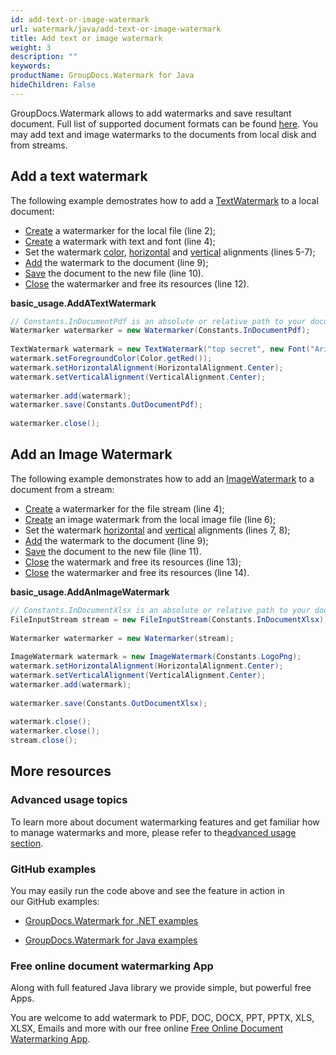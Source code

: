 ```yaml
---
id: add-text-or-image-watermark
url: watermark/java/add-text-or-image-watermark
title: Add text or image watermark
weight: 3
description: ""
keywords: 
productName: GroupDocs.Watermark for Java
hideChildren: False
---
```

GroupDocs.Watermark allows to add watermarks and save resultant document. Full list of supported document formats can be found [here](Supported%2BDocument%2BFormats.html). You may add text and image watermarks to the documents from local disk and from streams.

## Add a text watermark

The following example demostrates how to add a [TextWatermark](https://apireference.groupdocs.com/watermark/java/com.groupdocs.watermark.watermarks/TextWatermark) to a local document:

*   [Create](https://apireference.groupdocs.com/watermark/java/com.groupdocs.watermark/Watermarker#Watermarker(java.lang.String)) a watermarker for the local file (line 2);
*   [Create](https://apireference.groupdocs.com/watermark/java/com.groupdocs.watermark.watermarks/TextWatermark#TextWatermark(java.lang.String,%20com.groupdocs.watermark.watermarks.Font)) a watermark with text and font (line 4);
*   Set the watermark [color](https://apireference.groupdocs.com/watermark/java/com.groupdocs.watermark.watermarks/TextWatermark#setForegroundColor(com.groupdocs.watermark.watermarks.Color)), [horizontal](https://apireference.groupdocs.com/watermark/java/com.groupdocs.watermark/Watermark#setHorizontalAlignment(int)) and [vertical](https://apireference.groupdocs.com/watermark/java/com.groupdocs.watermark/Watermark#setVerticalAlignment(int)) alignments (lines 5-7);
*   [Add](https://apireference.groupdocs.com/watermark/java/com.groupdocs.watermark/Watermarker#add(com.groupdocs.watermark.Watermark)) the watermark to the document (line 9);
*   [Save](https://apireference.groupdocs.com/watermark/java/com.groupdocs.watermark/Watermarker#save(java.lang.String)) the document to the new file (line 10).
*   [Close](https://apireference.groupdocs.com/watermark/java/com.groupdocs.watermark/Watermarker#close()) the watermarker and free its resources (line 12).

**basic\_usage.AddATextWatermark**

```csharp
// Constants.InDocumentPdf is an absolute or relative path to your document. Ex: "C:\\Docs\\document.pdf"
Watermarker watermarker = new Watermarker(Constants.InDocumentPdf);                                      
                                                                                                         
TextWatermark watermark = new TextWatermark("top secret", new Font("Arial", 36));                        
watermark.setForegroundColor(Color.getRed());                                                            
watermark.setHorizontalAlignment(HorizontalAlignment.Center);                                            
watermark.setVerticalAlignment(VerticalAlignment.Center);                                                
                                                                                                         
watermarker.add(watermark);                                                                              
watermarker.save(Constants.OutDocumentPdf);                                                              
                                                                                                         
watermarker.close();                                                                                   
```

## Add an Image Watermark

The following example demonstrates how to add an [ImageWatermark](https://apireference.groupdocs.com/watermark/java/com.groupdocs.watermark.watermarks/ImageWatermark) to a document from a stream:

*   [Create](https://apireference.groupdocs.com/watermark/java/com.groupdocs.watermark/Watermarker#Watermarker(java.lang.String)) a watermarker for the file stream (line 4);
*   [Create](https://apireference.groupdocs.com/watermark/java/com.groupdocs.watermark.watermarks/ImageWatermark#ImageWatermark(java.lang.String)) an image watermark from the local image file (line 6);
*   Set the watermark [horizontal](https://apireference.groupdocs.com/watermark/java/com.groupdocs.watermark/Watermark#setHorizontalAlignment(int)) and [vertical](https://apireference.groupdocs.com/watermark/java/com.groupdocs.watermark/Watermark#setVerticalAlignment(int)) alignments (lines 7, 8);
*   [Add](https://apireference.groupdocs.com/watermark/java/com.groupdocs.watermark/Watermarker#add(com.groupdocs.watermark.Watermark)) the watermark to the document (line 9);
*   [Save](https://apireference.groupdocs.com/watermark/java/com.groupdocs.watermark/Watermarker#save(java.lang.String)) the document to the new file (line 11).
*   [Close](https://apireference.groupdocs.com/watermark/java/com.groupdocs.watermark.watermarks/ImageWatermark#close()) the watermark and free its resources (line 13);
*   [Close](https://apireference.groupdocs.com/watermark/java/com.groupdocs.watermark/Watermarker#close()) the watermarker and free its resources (line 14).

**basic\_usage.AddAnImageWatermark**

```csharp
// Constants.InDocumentXlsx is an absolute or relative path to your document. Ex: "C:\\Docs\\document.xlsx" 
FileInputStream stream = new FileInputStream(Constants.InDocumentXlsx);                                     
                                                                                                            
Watermarker watermarker = new Watermarker(stream);                                                          
                                                                                                            
ImageWatermark watermark = new ImageWatermark(Constants.LogoPng);                                           
watermark.setHorizontalAlignment(HorizontalAlignment.Center);                                               
watermark.setVerticalAlignment(VerticalAlignment.Center);                                                   
watermarker.add(watermark);                                                                                 
                                                                                                            
watermarker.save(Constants.OutDocumentXlsx);                                                                
                                                                                                            
watermark.close();                                                                                          
watermarker.close();                                                                                      
stream.close();                                                                                             
```

## More resources

### Advanced usage topics

To learn more about document watermarking features and get familiar how to manage watermarks and more, please refer to the[advanced usage section](Advanced%2BUsage.html).

### GitHub examples

You may easily run the code above and see the feature in action in our GitHub examples:

*   [GroupDocs.Watermark for .NET examples](https://github.com/groupdocs-watermark/GroupDocs.Watermark-for-.NET)
    
*   [GroupDocs.Watermark for Java examples](https://github.com/groupdocs-watermark/GroupDocs.Watermark-for-Java)
    

### Free online document watermarking App

Along with full featured Java library we provide simple, but powerful free Apps.

You are welcome to add watermark to PDF, DOC, DOCX, PPT, PPTX, XLS, XLSX, Emails and more with our free online [Free Online Document Watermarking App](https://products.groupdocs.app/watermark).
